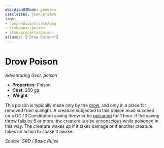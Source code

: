 ```yaml
---
obsidianUIMode: preview
cssclasses: json5e-item
tags:
- compendium/src/5e/dmg
- item/gear/poison
- item/property/poison
aliases: ["Drow Poison"]
---
```

# Drow Poison
*Adventuring Gear, poison*  

- **Properties**: Poison
- **Cost**: 200 gp
- **Weight**: ⏤

This poison is typically made only by the [drow](drow.md), and only in a place far removed from sunlight. A creature subjected to this poison must succeed on a DC 13 Constitution saving throw or be [poisoned](Conditions.md#poisoned) for 1 hour. If the saving throw fails by 5 or more, the creature is also [unconscious](Conditions.md#unconscious) while [poisoned](Conditions.md#poisoned) in this way. The creature wakes up if it takes damage or if another creature takes an action to shake it awake.

*Source: SRD / Basic Rules*